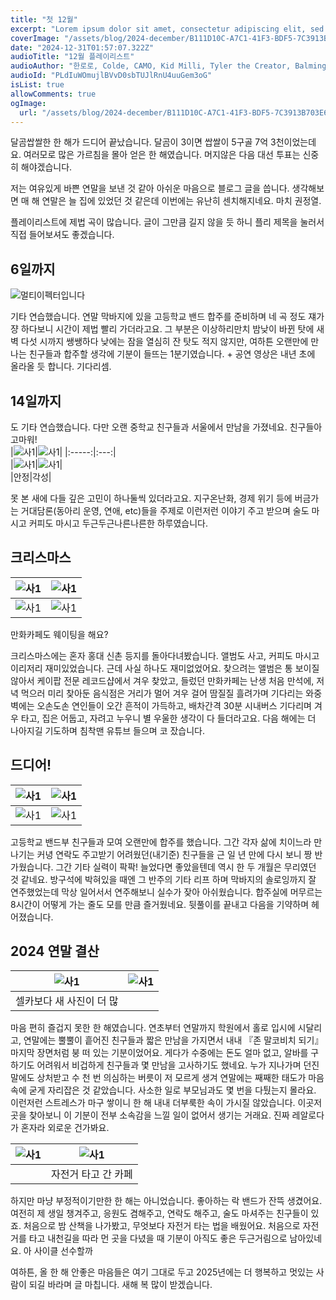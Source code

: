 ```yaml
---
title: "첫 12월"
excerpt: "Lorem ipsum dolor sit amet, consectetur adipiscing elit, sed do eiusmod tempor incididunt ut labore et dolore magna aliqua. Praesent elementum facilisis leo vel fringilla est ullamcorper eget. At imperdiet dui accumsan sit amet nulla facilities morbi tempus."
coverImage: "/assets/blog/2024-december/B111D10C-A7C1-41F3-BDF5-7C3913B703E6_1_201_a.jpeg"
date: "2024-12-31T01:57:07.322Z"
audioTitle: "12월 플레이리스트"
audioAuthor: "한로로, Colde, CAMO, Kid Milli, Tyler the Creator, Balming Tiger, Loopy, OSUN, JP, 실리카겔, 터치드, 쏜애플, (여자)아이들, 검정치마"
audioId: "PLdIuWOmujlBVvD0sbTUJlRnU4uuGem3oG"
isList: true
allowComments: true
ogImage:
  url: "/assets/blog/2024-december/B111D10C-A7C1-41F3-BDF5-7C3913B703E6_1_201_a.jpeg"
---
```

달곰쌉쌀한 한 해가 드디어 끝났습니다.
달곰이 3이면 쌉쌀이 5구골 7억 3천이었는데요. 여러모로 많은 가르침을 몰아 얻은 한 해였습니다. 머지않은 다음 대선 투표는 신중히 해야겠습니다.
  
저는 여유있게 바쁜 연말을 보낸 것 같아 아쉬운 마음으로 블로그 글을 씁니다. 생각해보면 매 해 연말은 늘 집에 있었던 것 같은데 이번에는 유난히 센치해지네요. 마치 권정열.
  
플레이리스트에 제법 곡이 많습니다. 글이 그만큼 길지 않을 듯 하니 플리 제목을 눌러서 직접 들어보셔도 좋겠습니다.
  
## 6일까지

![멀티이펙터입니다](/assets/blog/2024-december/IMG_6914.jpg)

기타 연습했습니다. 연말 막바지에 있을 고등학교 밴드 합주를 준비하며 네 곡 정도 쟤가쟝 하다보니 시간이 제법 빨리 가더라고요. 그 부분은 이상하리만치 밤낮이 바뀐 탓에 새벽 다섯 시까지 쌩쌩하다 낮에는 잠을 열심히 잔 탓도 적지 않지만, 여하튼 오랜만에 만나는 친구들과 합주할 생각에 기분이 들뜨는 1분기였습니다. + 공연 영상은 내년 초에 올라올 듯 합니다. 기다리셈.


## 14일까지
도 기타 연습했습니다. 다만 오랜 중학교 친구들과 서울에서 만남을 가졌네요. 친구들아 고마워!  
|![사1](/assets/blog/2024-december/IMG_6926.jpg)|![사1](/assets/blog/2024-december/IMG_6929.jpg)|
|:-----:|:---:|  
|![사1](/assets/blog/2024-december/IMG_6942.jpg)|![사1](/assets/blog/2024-december/IMG_6931.jpg)|  
|안정|각성|
  
못 본 새에 다들 깊은 고민이 하나둘씩 있더라고요. 지구온난화, 경제 위기 등에 버금가는 거대담론(동아리 운영, 연애, etc)들을 주제로 이런저런 이야기 주고 받으며 술도 마시고 커피도 마시고 두근두근나른나른한 하루였습니다.

## 크리스마스
|![사1](/assets/blog/2024-december/IMG_7024.jpg)|![사1](/assets/blog/2024-december/IMG_7051.jpg)|
|:-----:|:---:|  
|![사1](/assets/blog/2024-december/IMG_7036.jpg)|![사1](/assets/blog/2024-december/IMG_7053.jpg)|  
만화카페도 웨이팅을 해요?
  
크리스마스에는 혼자 홍대 신촌 등지를 돌아다녀봤습니다. 앨범도 사고, 커피도 마시고 이리저리 재미있었습니다. 근데 사실 하나도 재미없었어요. 찾으려는 앨범은 통 보이질 않아서 케이팝 전문 레코드샵에서 겨우 찾았고, 들렀던 만화카페는 난생 처음 만석에, 저녁 먹으러 미리 찾아둔 음식점은 거리가 멀어 겨우 걸어 땀질질 흘려가며 기다리는 와중 벽에는 오손도손 연인들이 오간 흔적이 가득하고, 배차간격 30분 시내버스 기다리며 겨우 타고, 집은 어둡고, 자려고 누우니 별 우울한 생각이 다 들더라고요. 다음 해에는 더 나아지길 기도하며 침착맨 유튜브 들으며 코 잤습니다.

## 드디어!
|![사1](/assets/blog/2024-december/IMG_7073.jpg)|![사1](/assets/blog/2024-december/IMG_7079.jpg)|
|:-----:|:---:|  
|![사1](/assets/blog/2024-december/IMG_7081.jpg)|![사1](/assets/blog/2024-december/IMG_7097.jpg)|  
  
고등학교 밴드부 친구들과 모여 오랜만에 합주를 했습니다. 그간 각자 삶에 치이느라 만나기는 커녕 연락도 주고받기 어려웠던(내기준) 친구들을 근 일 년 만에 다시 보니 짱 반가웠습니다. 그간 기타 실력이 팍팍! 늘었다면 좋았을텐데 역시 한 두 개월은 무리였던 것 같네요. 방구석에 박혀있을 때엔 그 반주의 기타 리프 하며 막바지의 솔로잉까지 잘 연주했었는데 막상 일어서서 연주해보니 실수가 잦아 아쉬웠습니다. 합주실에 머무르는 8시간이 어떻게 가는 줄도 모를 만큼 즐거웠네요. 뒷풀이를 끝내고 다음을 기약하며 헤어졌습니다.
  
## 2024 연말 결산
|![사1](/assets/blog/2024-december/IMG_5996.jpg)|![사1](/assets/blog/2024-december/IMG_6280.JPG)|
|:-----:|:---:|  
|셀카보다 새 사진이 더 많||
  
마음 편히 즐겁지 못한 한 해였습니다. 연초부터 연말까지 학원에서 홀로 입시에 시달리고, 연말에는 뿔뿔이 흩어진 친구들과 짧은 만남을 가지면서 내내 『존 말코비치 되기』 마지막 장면처럼 붕 떠 있는 기분이었어요. 게다가 수중에는 돈도 얼마 없고, 알바를 구하기도 어려워서 비겁하게 친구들과 몇 만남을 고사하기도 했네요. 누가 지나가며 던진 말에도 상처받고 수 천 번 의심하는 버릇이 저 모르게 생겨 연말에는 째째한 태도가 마음 속에 굳게 자리잡은 것 같았습니다. 사소한 일로 부모님과도 몇 번을 다퉜는지 몰라요. 이런저런 스트레스가 마구 쌓이니 한 해 내내 더부룩한 속이 가시질 않았습니다. 이곳저곳을 찾아보니 이 기분이 전부 소속감을 느낄 일이 없어서 생기는 거래요. 진짜 레알로다가 혼자라 외로운 건가봐요.
  
|![사1](/assets/blog/2024-december/IMG_6489.jpg)|![사1](/assets/blog/2024-december/IMG_6492.JPG)|
|:-----:|:---:|  
||자전거 타고 간 카페|
  
하지만 마냥 부정적이기만한 한 해는 아니었습니다. 좋아하는 락 밴드가 잔뜩 생겼어요. 여전히 제 생일 챙겨주고, 응원도 겸해주고, 연락도 해주고, 술도 마셔주는 친구들이 있죠. 처음으로 밤 산책을 나가봤고, 무엇보다 자전거 타는 법을 배웠어요. 처음으로 자전거를 타고 내천길을 따라 먼 곳을 다녔을 때 기분이 아직도 좋은 두근거림으로 남아있네요. 아 사이클 선수할까
  
여하튼, 올 한 해 안좋은 마음들은 여기 그대로 두고 2025년에는 더 행복하고 멋있는 사람이 되길 바라며 글 마칩니다. 새해 복 많이 받겠습니다.